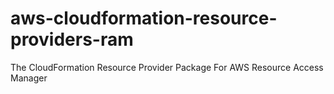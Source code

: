 # aws-cloudformation-resource-providers-ram
The CloudFormation Resource Provider Package For AWS Resource Access Manager
